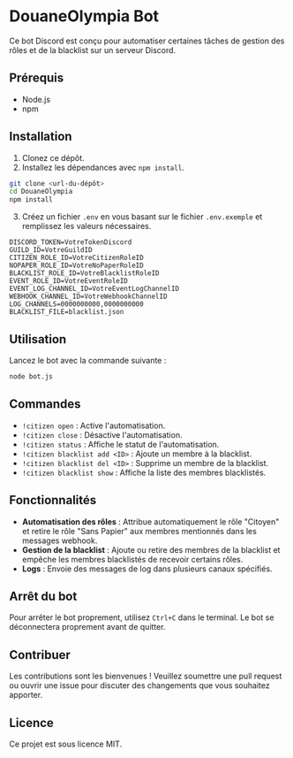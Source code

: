 # DouaneOlympia Bot

Ce bot Discord est conçu pour automatiser certaines tâches de gestion des rôles et de la blacklist sur un serveur Discord.

## Prérequis

- Node.js
- npm
 
## Installation

1. Clonez ce dépôt.
2. Installez les dépendances avec `npm install`.

```sh
git clone <url-du-dépôt>
cd DouaneOlympia
npm install
```

3. Créez un fichier `.env` en vous basant sur le fichier `.env.exemple` et remplissez les valeurs nécessaires.

```env
DISCORD_TOKEN=VotreTokenDiscord
GUILD_ID=VotreGuildID
CITIZEN_ROLE_ID=VotreCitizenRoleID
NOPAPER_ROLE_ID=VotreNoPaperRoleID
BLACKLIST_ROLE_ID=VotreBlacklistRoleID
EVENT_ROLE_ID=VotreEventRoleID
EVENT_LOG_CHANNEL_ID=VotreEventLogChannelID
WEBHOOK_CHANNEL_ID=VotreWebhookChannelID
LOG_CHANNELS=0000000000,0000000000
BLACKLIST_FILE=blacklist.json
```

## Utilisation

Lancez le bot avec la commande suivante :

```sh
node bot.js
```

## Commandes

- `!citizen open` : Active l'automatisation.
- `!citizen close` : Désactive l'automatisation.
- `!citizen status` : Affiche le statut de l'automatisation.
- `!citizen blacklist add <ID>` : Ajoute un membre à la blacklist.
- `!citizen blacklist del <ID>` : Supprime un membre de la blacklist.
- `!citizen blacklist show` : Affiche la liste des membres blacklistés.

## Fonctionnalités

- **Automatisation des rôles** : Attribue automatiquement le rôle "Citoyen" et retire le rôle "Sans Papier" aux membres mentionnés dans les messages webhook.
- **Gestion de la blacklist** : Ajoute ou retire des membres de la blacklist et empêche les membres blacklistés de recevoir certains rôles.
- **Logs** : Envoie des messages de log dans plusieurs canaux spécifiés.

## Arrêt du bot

Pour arrêter le bot proprement, utilisez `Ctrl+C` dans le terminal. Le bot se déconnectera proprement avant de quitter.

## Contribuer

Les contributions sont les bienvenues ! Veuillez soumettre une pull request ou ouvrir une issue pour discuter des changements que vous souhaitez apporter.

## Licence

Ce projet est sous licence MIT.